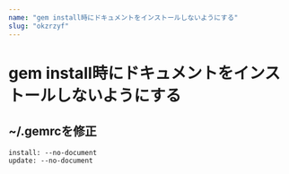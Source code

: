 ```yaml
---
name: "gem install時にドキュメントをインストールしないようにする"
slug: "okzrzyf"
---
```


# gem install時にドキュメントをインストールしないようにする

## ~/.gemrcを修正

```
install: --no-document
update: --no-document
```
